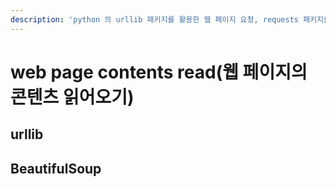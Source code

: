 ```yaml
---
description: 'python 의 urllib 패키지를 활용한 웹 페이지 요청, requests 패키지를 활용한 웹 페이지 요청'
---
```


# web page contents read\(웹 페이지의 콘텐츠 읽어오기\)

## urllib

## BeautifulSoup

